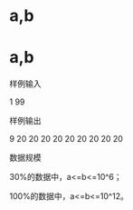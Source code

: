 

# a,b



# a,b


<p>
样例输入
</p>
<p>
1 99
</p>
<p>
样例输出
</p>
<p>
9 20 20 20 20 20 20 20 20 20
</p>
<p>
数据规模
</p>
<p>
30%的数据中，a&lt;=b&lt;=10^6；
</p>
<p>
100%的数据中，a&lt;=b&lt;=10^12。
</p>
